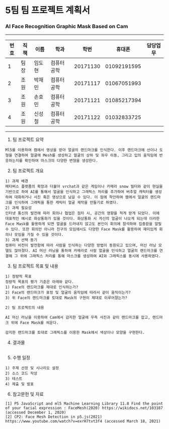 # 5팀 팀 프로젝트 계획서
### AI Face Recognition Graphic Mask Based on Cam
<hr/>

|번호|직책|이름|학과|학번|휴대폰|담당업무|
|---|---|---|---|---|---|---|
|1|팀장|임도현|컴퓨터공학|20171130|01092191595||
|2|조원|박재민|컴퓨터공학|20171117|01067051993||
|3|조원|손호민|컴퓨터공학|20171121|01085217394||
|4|조원|신성철|컴퓨터공학|20171122|01032833725||
<hr/>

1. 팀 프로젝트 요약
```
Ml5를 이용하여 캠에서 영상을 받아 얼굴의 랜드마크를 인식한다. 이후 랜드마크에 선이나 도형을 연결하여 얼굴에 Mesh를 생성하고 얼굴의 상하 및 좌우 이동, 그리고 입의 움직임에 반응하는지를 확인하여 마스크의 다양한 변형을 생성한다.
```
2. 팀 프로젝트 개요
```
1) 과제 배경
메타버스 플랫폼의 확장과 더불어 vrchat과 같은 게임이나 카메라 snow 필터와 같이 현실을 기반으로 하여 AI를 통해서 얼굴을 인식하고 그래픽스 처리를 추가하여 버추얼 캐릭터를 생성하여 대화하거나 사진 혹은 영상으로 남길 수 있다. 이 점에 착안하여 캠에서 얼굴의 랜드마크를 인식하여 그래픽을 통한 캐릭터 얼굴 제작을 만들기로 하였다.
2) 과제 필요성
인터넷 통신의 발전에 따라 회의나 협업은 점차 시, 공간의 영향을 적게 받게 되었다. 이에 대표적인 예시로 화상통화가 있을 것이다. 화상통화 시 자신의 얼굴이 나오게 되는데 이러한 Face Mask를 활용하게 되면 얼굴을 드러내지 않고도 본인이 회의에 참석하여 집중함을 알릴 수 있다. 또한 회의만 아니라 친구의 모임에서도 다양한 Face Mask를 활용하여 재미있게 회의나 모임을 가질 수 있을 것이다.
3) 과제 선택 동기
컴퓨터 비전이 발전함에 따라 사람을 인식하는 다양한 방법이 동원되고 있으며, 머신 러닝 모델도 많아졌다. AI 머신 러닝을 통하여 카메라로 사람 얼굴을 인식하고 얼굴의 랜드마크를 연결해 그 위에 그래픽스 처리를 통해 마스크를 생성하여 AI와 그래픽스를 동시에 사용하였다.
```
3. 팀 프로젝트 목표 및 내용
```
1) 정량적 목표
정량적 목표의 평가 기준은 아래와 같다.
1) Face의 랜드마크를 제대로 인식하는가?
2) Face의 랜드마크가 표정 및 얼굴의 움직임에 따라서 같이 움직이는가?
3) 위 Face의 랜드마크를 토대로 Mask의 구현이 제대로 이루어졌는가?

2) 팀 프로젝트의 내용

AI 머신 러닝을 이용하여 Cam에서 감지한 얼굴에 우측 사진과 같이 랜드마크를 잡고, 랜드마크 위에 Face Mask를 씌운다.

감지한 랜드마크를 토대로 그래픽스를 이용한 Mask에서 색상이나 모양을 구현한다.
```
4. 결과물
```

```
5. 수행 일정
```
1) 주제 선정 및 시나리오 설정
2) 소스 코드 작성
3) 테스트
4) 제출 및 발표

```
6. 참고문헌 및 자료
```
[1] P5 JavaScript and ml5 Machine Learning Library 11.8 Find the point of your facial expression : FaceMesh(2020) https://wikidocs.net/103187 (accessed December 1, 2020)
[2] CP2: Face Mesh Detection in p5.js(2021) https://www.youtube.com/watch?v=exrH7tvt3f4 (accessed March 18, 2021)
```
